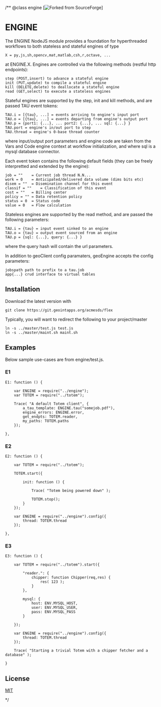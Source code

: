 /**
@class engine [![Forked from SourceForge](https://sourceforge.net)]
# ENGINE

The ENGINE NodeJS module provides a foundation for hyperthreaded workflows to both stateless and 
stateful engines of type

	X = py,js,sh,opencv,mat,matlab,csh,r,octave, ...

at ENGINE.X.  Engines are controlled via the following methods (restful http endpoints):

	step (POST,insert) to advance a stateful engine
	init (PUT,update) to compile a stateful engine
	kill (DELETE,delete) to deallocate a stateful engine
	read (GET,select) to execute a stateless engines

Stateful engines are supported by the step, init and kill methods, 
and are passed TAU event tokens:

	TAU.i = [{tau}, ...] = events arriving to engine's input port
	TAU.o = [{tau}, ...] = events departing from engine's output port
	TAU.p = {port1: {...}, ... port2: {...}, ... sql: {...} }
	TAU.port = engine's in/out port to step
	TAU.thread = engine's 0-base thread counter

where input/output port parameters and engine code are taken from
the Vars and Code engine context at workflow initialization, and 
where sql is a mysql database connector.  

Each event token contains the following default fields (they can 
be freely interpretted and extended by the engine):

	job = "" 	= Current job thread N.N...
	work = 0 	= Anticipated/delivered data volume (dims bits etc)
	disem = "" 	= Disemination channel for this event
	classif = ""	= Classification of this event
	cost = ""	= Billing center
	policy = ""	= Data retention policy
	status = 0	= Status code
	value = 0	= Flow calculation

Stateless engines are supported by the read method, and are passed
the following parameters:

	TAU.i = {tau} = input event sinked to an engine
	TAU.o = {tau} = output event sourced from an engine
	TAU.p = {sql: {...}, query: {...} }

where the query hash will contain the url parameters.

In addition to geoClient config paramaters, geoEngine accepts 
the config parameters:

	jobspath path to prefix to a tau.job
	app{...} crud interface to virtual tables

## Installation

Download the latest version with

	git clone https://git.geointapps.org/acmesds/flex
	
Typically, you will want to redirect the following to your project/master

	ln -s ../master/test.js test.js
	ln -s ../master/maint.sh maint.sh
	
## Examples

Below sample use-cases are from engine/test.js.

### E1
	
	E1: function () {

		var ENGINE = require("../engine");
		var TOTEM = require("../totem");

		Trace( "A default Totem client", {
			a_tau_template: ENGINE.tau("somejob.pdf"),
			engine_errors: ENGINE.error,
			get_endpts: TOTEM.reader,
			my_paths: TOTEM.paths
		});
		
	},

### E2

	E2: function () {

		var TOTEM = require("../totem");
		
		TOTEM.start({
			
			init: function () {

				Trace( "Totem being powered down" );
				
				TOTEM.stop();
			}
		});

		var ENGINE = require("../engine").config({
			thread: TOTEM.thread
		});

	},

### E3

	E3: function () {
		
		var TOTEM = require("../totem").start({

			"reader.": {
				chipper: function Chipper(req,res) {				
					res( 123 );
				}
			},
			
			mysql: {
				host: ENV.MYSQL_HOST,
				user: ENV.MYSQL_USER,
				pass: ENV.MYSQL_PASS
			}
			
		});

		var ENGINE = require("../engine").config({
			thread: TOTEM.thread
		});

		Trace( "Starting a trivial Totem with a chipper fetcher and a database" );

	}

## License

[MIT](LICENSE)

*/
